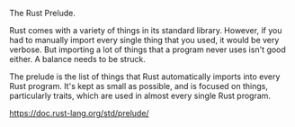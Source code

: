 The Rust Prelude.

Rust comes with a variety of things in its standard library. However, if you had to manually import every single thing that you used, it would be very verbose. But importing a lot of things that a program never uses isn't good either. A balance needs to be struck.

The prelude is the list of things that Rust automatically imports into every Rust program. It's kept as small as possible, and is focused on things, particularly traits, which are used in almost every single Rust program.

https://doc.rust-lang.org/std/prelude/
